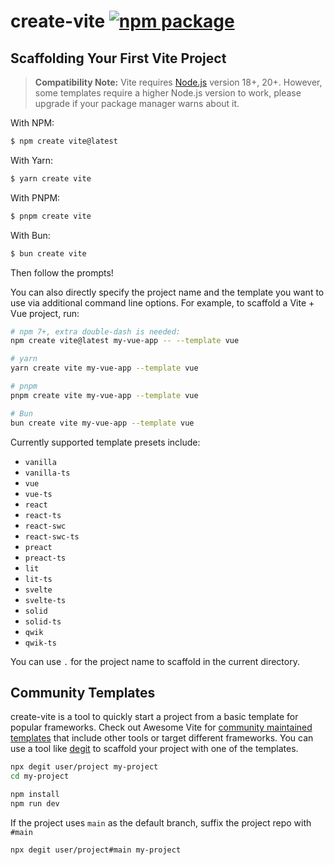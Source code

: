 # create-vite <a href="https://npmjs.com/package/create-vite"><img src="https://img.shields.io/npm/v/create-vite" alt="npm package"></a>

## Scaffolding Your First Vite Project

> **Compatibility Note:** Vite requires [Node.js](https://nodejs.org/en/)
> version 18+, 20+. However, some templates require a higher Node.js version to
> work, please upgrade if your package manager warns about it.

With NPM:

```bash
$ npm create vite@latest
```

With Yarn:

```bash
$ yarn create vite
```

With PNPM:

```bash
$ pnpm create vite
```

With Bun:

```bash
$ bun create vite
```

Then follow the prompts!

You can also directly specify the project name and the template you want to use
via additional command line options. For example, to scaffold a Vite + Vue
project, run:

```bash
# npm 7+, extra double-dash is needed:
npm create vite@latest my-vue-app -- --template vue

# yarn
yarn create vite my-vue-app --template vue

# pnpm
pnpm create vite my-vue-app --template vue

# Bun
bun create vite my-vue-app --template vue
```

Currently supported template presets include:

-   `vanilla`
-   `vanilla-ts`
-   `vue`
-   `vue-ts`
-   `react`
-   `react-ts`
-   `react-swc`
-   `react-swc-ts`
-   `preact`
-   `preact-ts`
-   `lit`
-   `lit-ts`
-   `svelte`
-   `svelte-ts`
-   `solid`
-   `solid-ts`
-   `qwik`
-   `qwik-ts`

You can use `.` for the project name to scaffold in the current directory.

## Community Templates

create-vite is a tool to quickly start a project from a basic template for
popular frameworks. Check out Awesome Vite for
[community maintained templates](https://github.com/vitejs/awesome-vite#templates)
that include other tools or target different frameworks. You can use a tool like
[degit](https://github.com/Rich-Harris/degit) to scaffold your project with one
of the templates.

```bash
npx degit user/project my-project
cd my-project

npm install
npm run dev
```

If the project uses `main` as the default branch, suffix the project repo with
`#main`

```bash
npx degit user/project#main my-project
```
